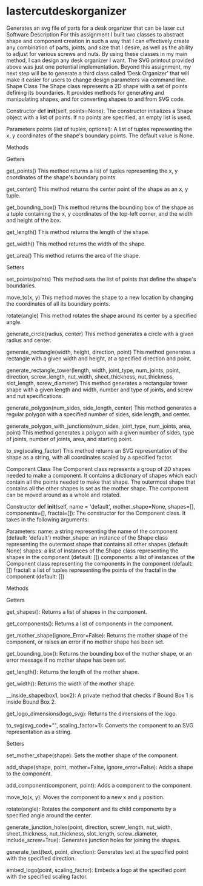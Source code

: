 # lastercutdeskorganizer
Generates an svg file of parts for a desk organizer that can be laser cut
Software Description
For this assignment I built two classes to abstract shape and component creation in such a way that I can effectively create any combination of parts, joints, and size that I desire, as well as the ability to adjust for various screws and nuts. By using these classes in my main method, I can design any desk organizer I want. The SVG printout provided above was just one potential implementation. Beyond this assignment, my next step will be to generate a third class called ‘Desk Organizer’ that will make it easier for users to change design parameters via command line.
Shape Class
The Shape class represents a 2D shape with a set of points defining its boundaries. It provides methods for generating and manipulating shapes, and for converting shapes to and from SVG code.

Constructor
def __init__(self, points=None):
The constructor initializes a Shape object with a list of points. If no points are specified, an empty list is used.

Parameters
points (list of tuples, optional): A list of tuples representing the x, y coordinates of the shape's boundary points. The default value is None.

Methods

Getters

get_points()
This method returns a list of tuples representing the x, y coordinates of the shape's boundary points.

get_center()
This method returns the center point of the shape as an x, y tuple.

get_bounding_box()
This method returns the bounding box of the shape as a tuple containing the x, y coordinates of the top-left corner, and the width and height of the box.

get_length()
This method returns the length of the shape.

get_width()
This method returns the width of the shape.

get_area()
This method returns the area of the shape.

Setters

set_points(points)
This method sets the list of points that define the shape's boundaries.

move_to(x, y)
This method moves the shape to a new location by changing the coordinates of all its boundary points.

rotate(angle)
This method rotates the shape around its center by a specified angle.

generate_circle(radius, center)
This method generates a circle with a given radius and center.

generate_rectangle(width, height, direction, point)
This method generates a rectangle with a given width and height, at a specified direction and point.

generate_rectangle_tower(length, width, joint_type, num_joints, point, direction, screw_length, nut_width, sheet_thickness, nut_thickness, slot_length, screw_diameter)
This method generates a rectangular tower shape with a given length and width, number and type of joints, and screw and nut specifications.

generate_polygon(num_sides, side_length, center)
This method generates a regular polygon with a specified number of sides, side length, and center.

generate_polygon_with_junctions(num_sides, joint_type, num_joints, area, point)
This method generates a polygon with a given number of sides, type of joints, number of joints, area, and starting point.

to_svg(scaling_factor)
This method returns an SVG representation of the shape as a string, with all coordinates scaled by a specified factor.

Component Class
The Component class represents a group of 2D shapes needed to make a component. It contains a dictionary of shapes which each contain all the points needed to make that shape. The outermost shape that contains all the other shapes is set as the mother shape. The component can be moved around as a whole and rotated.

Constructor
def __init__(self, name = 'default', mother_shape=None, shapes=[], components=[], fractal=[]):
The constructor for the Component class. It takes in the following arguments:

Parameters:
name: a string representing the name of the component (default: 'default')
mother_shape: an instance of the Shape class representing the outermost shape that contains all other shapes (default: None)
shapes: a list of instances of the Shape class representing the shapes in the component (default: [])
components: a list of instances of the Component class representing the components in the component (default: [])
fractal: a list of tuples representing the points of the fractal in the component (default: [])

Methods

Getters

get_shapes():
Returns a list of shapes in the component.

get_components():
Returns a list of components in the component.

get_mother_shape(ignore_Error=False):
Returns the mother shape of the component, or raises an error if no mother shape has been set.

get_bounding_box():
Returns the bounding box of the mother shape, or an error message if no mother shape has been set.

get_length():
Returns the length of the mother shape.


get_width():
Returns the width of the mother shape.

__inside_shape(box1, box2):
A private method that checks if Bound Box 1 is inside Bound Box 2.

get_logo_dimensions(logo_svg):
Returns the dimensions of the logo.

to_svg(svg_code="", scaling_factor=1):
Converts the component to an SVG representation as a string.

Setters

set_mother_shape(shape):
Sets the mother shape of the component.

add_shape(shape, point, mother=False, ignore_error=False):
Adds a shape to the component.

add_component(component, point):
Adds a component to the component.

move_to(x, y):
Moves the component to a new x and y position.

rotate(angle):
Rotates the component and its child components by a specified angle around the center.

generate_junction_holes(point, direction, screw_length, nut_width, sheet_thickness, nut_thickness, slot_length, screw_diameter, include_screw=True):
Generates junction holes for joining the shapes.

generate_text(text, point, direction):
Generates text at the specified point with the specified direction.

embed_logo(point, scaling_factor):
Embeds a logo at the specified point with the specified scaling factor.
